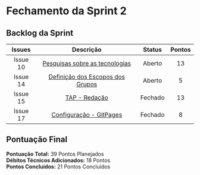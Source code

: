 # Fechamento da Sprint 2

## Backlog da Sprint 

| **Issues** |  **Descrição** | **Status**  |  **Pontos** | 
|:-:|:-:|:-:|:-:|
|    Issue 10   |  [Pesquisas sobre as tecnologias](https://github.com/fga-eps-mds/2021-1-hospitalar/issues/10) | Aberto  | 13 |
|    Issue 14   |  [Definição dos Escopos dos Grupos](https://github.com/fga-eps-mds/2021-1-hospitalar/issues/14) | Aberto  | 5 |
|    Issue 15   |  [TAP - Redação](https://github.com/fga-eps-mds/2021-1-hospitalar/issues/15) | Fechado  | 13 |
|    Issue 17   | [Configuração - GitPages](https://github.com/fga-eps-mds/2021-1-hospitalar/issues/17) | Fechado | 8 |

## Pontuação Final

**Pontuação Total:** 39 Pontos Planejados <br>
**Débitos Técnicos Adicionados:** 18 Pontos <br>
**Pontos Concluídos:** 21 Pontos Concluídos <br>
